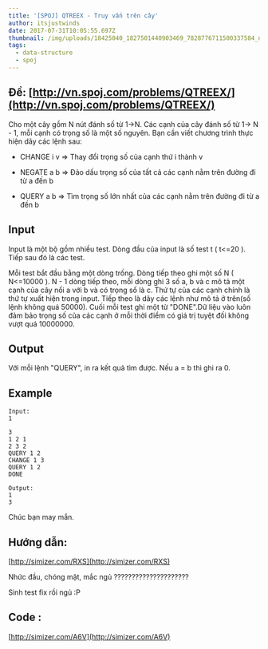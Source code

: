 ```yaml
---
title: '[SPOJ] QTREEX - Truy vấn trên cây'
author: itsjustwinds
date: 2017-07-31T10:05:55.697Z
thumbnail: /img/uploads/18425040_1827501440903469_7828776711500337584_n.jpg
tags:
  - data-structure
  - spoj
---
```

##  Đề: [http://vn.spoj.com/problems/QTREEX/](http://vn.spoj.com/problems/QTREEX/)
Cho một cây gồm N nút đánh số từ 1-&gt;N. Các cạnh của cây đánh số từ 1-&gt; N - 1, mỗi cạnh có trọng số là một số nguyên. Bạn cần viết chương trình thực hiện dãy các lệnh sau:

* CHANGE i v =&gt; Thay đổi trọng số của cạnh thứ i thành v

* NEGATE a b =&gt; Đảo dấu trọng số của tất cả các cạnh nằm trên đường đi từ a đến b

* QUERY a b =&gt; Tìm trọng số lớn nhất của các cạnh nằm trên đường đi từ a đến b

## Input

Input là một bộ gồm nhiều test. Dòng đầu của input là số test t \( t&lt;=20 \). Tiếp sau đó là các test.

Mỗi test bắt đầu bằng một dòng trống. Dòng tiếp theo ghi một số N \( N&lt;=10000 \). N - 1 dòng tiếp theo, mỗi dòng ghi 3 số a, b và c mô tả một cạnh của cây nối a với b và có trọng số là c. Thứ tự của các cạnh chính là thứ tự xuất hiện trong input. Tiếp theo là dãy các lệnh như mô tả ở trên\(số lệnh không quá 50000\). Cuối mỗi test ghi một từ "DONE".Dữ liệu vào luôn đảm bảo trọng số của các cạnh ở mỗi thời điểm có giá trị tuyệt đối không vượt quá 10000000.

## Output

Với mỗi lệnh "QUERY", in ra kết quả tìm được. Nếu a = b thì ghi ra 0.

## Example

```
Input:
1

3
1 2 1
2 3 2
QUERY 1 2
CHANGE 1 3
QUERY 1 2
DONE

Output:
1
3
```

Chúc bạn may mắn.

## Hướng dẫn: 

[http://simizer.com/RXS](http://simizer.com/RXS)


Nhức đầu, chóng mặt, mắc ngủ ?????????????????????

Sinh test fix rồi ngủ :P

## Code :

[http://simizer.com/A6V](http://simizer.com/A6V)








